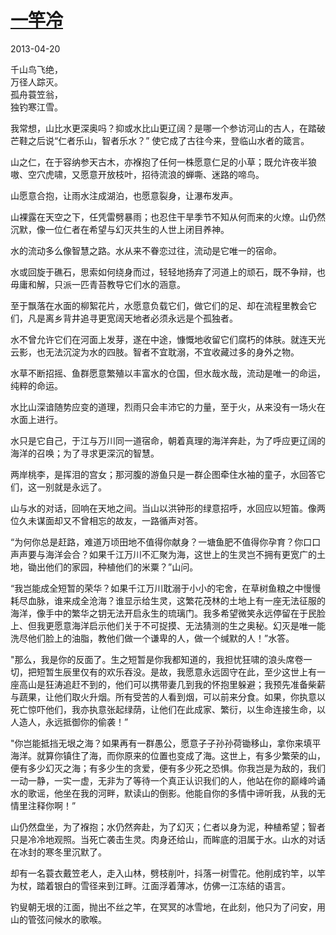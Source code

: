 <link href="../../../css/style.css" rel="stylesheet" type="text/css" />

# [一竿冷](http://m.99csw.com/book/527/16955.html)

<div class="poetry">

<span class="r">2013-04-20

千山鸟飞绝，  
万径人踪灭。  
孤舟蓑笠翁，  
独钓寒江雪。

</div>

<div class="p">

我常想，山比水更深奥吗？抑或水比山更辽阔？是哪一个参访河山的古人，在踏破芒鞋之后说“仁者乐山，智者乐水？” 使它成了古往今来，登临山水者的箴言。

山之仁，在于容纳参天古木，亦褓抱了任何一株愿意仁足的小草；既允许夜半狼嗷、空穴虎啸，又愿意开放枝叶，招待流浪的蝉嘶、迷路的啼鸟。

山愿意合抱，让雨水注成湖泊，也愿意裂身，让瀑布发声。

山裸露在天空之下，任凭雷劈暴雨；也忍住干旱季节不知从何而来的火燎。山仍然沉默，像一位仁者在希望与幻灭共生的人世上闭目养神。

水的流动多么像智慧之路。水从来不眷恋过往，流动是它唯一的宿命。

水或回旋于礁石，思索如何绕身而过，轻轻地扬弃了河道上的顽石，既不争辩，也毋庸和解，只派一匹青苔教导它们水的涵意。

至于飘落在水面的柳絮花片，水愿意负载它们，做它们的足、却在流程里教会它们，凡是离乡背井追寻更宽阔天地者必须永远是个孤独者。

水不曾允许它们在河面上发芽，遂在中途，慷慨地收留它们腐朽的体肤。就连天光云影，也无法沉淀为水的四肢。智者不宜耽溺，不宜收藏过多的身外之物。

水草不断招摇、鱼群愿意繁殖以丰富水的仓国，但水哉水哉，流动是唯一的命运，纯粹的命运。

水比山深谙随势应变的道理，烈雨只会丰沛它的力量，至于火，从来没有一场火在水面上进行。

水只是它自己，于江与万川同一道宿命，朝着真理的海洋奔赴，为了呼应更辽阔的海洋的召唤；为了寻求更深沉的智慧。

两岸桃李，是挥泪的宫女；那河腹的游鱼只是一群企图牵住水袖的童子，水回答它们，这一别就是永远了。

山与水的对话，回响在天地之间。当山以洪钟形的绿意招呼，水回应以短笛。像两位久未谋面却又不曾相忘的故友，一路循声对答。

“为何你总是赶路，难道万顷田地不值得你献身？一塘鱼肥不值得你孕育？你口口声声要与海洋会合？如果千江万川不汇聚为海，这世上的生灵岂不拥有更宽广的土地，锄出他们的家园，种植他们的米粟？”山问。

“我岂能成全短暂的荣华？如果千江万川耽溺于小小的宅舍，在草树鱼粮之中慢慢耗尽血脉，谁来成全沧海？谁显示给生灵，这繁花茂林的土地上有一座无法征服的海洋，像手中的繁华之钥无法开启永生的琉璃门。我多希望微笑永远停留在于民脸上、但我更愿意海洋启示他们关于不可捉摸、无法猜测的生之奥秘。幻灭是唯一能洗尽他们脸上的油脂，教他们做一个谦卑的人，做一个缄默的人！”水答。

"那么，我是你的反面了。生之短暂是你我都知道的，我担忧狂啸的浪头席卷一切，把短暂生辰里仅有的欢乐吞没。是故，我愿意永远固守在此，至少这世上有一座高山是狂涛追赶不到的，他们可以携带妻几到我的怀抱里躲避；我预先准备柴薪与蔬果，让他们取火升烟。所有受苦的人看到烟，可以前来分食。如果，你执意以死亡惊吓他们，我亦执意张起绿荫，让他们在此成家、繁衍，以生命连接生命，以人造人，永远抵御你的偷袭！”

"你岂能抵挡无垠之海？如果再有一群愚公，愿意子子孙孙荷锄移山，拿你来填平海洋。就算你镇住了海，而你原来的位置也变成了海。这世上，有多少繁荣的山，便有多少幻灭之海；有多少生的贪爱，便有多少死之恐惧。你我岂是为敌的，我们一动一静，一实一虚，无非为了等待一个真正认识我们的人，他站在你的巅峰吟诵水的歌谣，他坐在我的河畔，默读山的倒影。他能自你的多情中谛听我，从我的无情里注释你啊！”

山仍然盘坐，为了褓抱；水仍然奔赴，为了幻灭；仁者以身为泥，种植希望；智者只是冷冷地观照。当死亡袭击生灵。肉身还给山，而眸底的泪属于水。山水的对话在冰封的寒冬里沉默了。

却有一名蓑衣戴笠老人，走入山林，劈枝削叶，抖落一树雪花。他削成钓竿，以竿为杖，踏着银白的雪径来到江畔。江面浮着薄冰，仿佛一江冻结的语言。

钓叟朝无垠的江面，抛出不丝之竿，在冥冥的冰雪地，在此刻，他只为了问安，用山的管弦问候水的歌喉。

